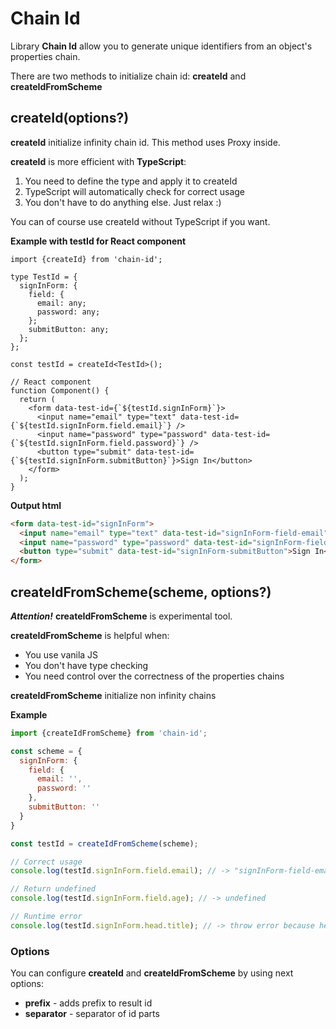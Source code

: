 # Chain Id

Library **Chain Id** allow you to generate unique identifiers
from an object's properties chain.

There are two methods to initialize chain id: **createId** and **createIdFromScheme**

## createId(options?)

**createId** initialize infinity chain id. This method uses Proxy inside.

**createId** is more efficient with **TypeScript**:
1. You need to define the type and apply it to createId
2. TypeScript will automatically check for correct usage
3. You don't have to do anything else. Just relax :)

You can of course use createId without TypeScript if you want.

**Example with testId for React component**

```tsx
import {createId} from 'chain-id';

type TestId = {
  signInForm: {
    field: {
      email: any;
      password: any;
    };
    submitButton: any;
  };
};

const testId = createId<TestId>();

// React component
function Component() {
  return (
    <form data-test-id={`${testId.signInForm}`}>
      <input name="email" type="text" data-test-id={`${testId.signInForm.field.email}`} />
      <input name="password" type="password" data-test-id={`${testId.signInForm.field.password}`} />
      <button type="submit" data-test-id={`${testId.signInForm.submitButton}`}>Sign In</button>
    </form>
  );
}
```
**Output html**
```html
<form data-test-id="signInForm">
  <input name="email" type="text" data-test-id="signInForm-field-email" />
  <input name="password" type="password" data-test-id="signInForm-field-password" />
  <button type="submit" data-test-id="signInForm-submitButton">Sign In</button>
</form>
```

## createIdFromScheme(scheme, options?)

***Attention!*** **createIdFromScheme** is experimental tool.

**createIdFromScheme** is helpful when:
- You use vanila JS
- You don't have type checking
- You need control over the correctness of the properties chains

**createIdFromScheme** initialize non infinity chains 

**Example**
```js
import {createIdFromScheme} from 'chain-id';

const scheme = {
  signInForm: {
    field: {
      email: '',
      password: ''
    },
    submitButton: ''
  }
}

const testId = createIdFromScheme(scheme);

// Correct usage
console.log(testId.signInForm.field.email); // -> "signInForm-field-email"

// Return undefined
console.log(testId.signInForm.field.age); // -> undefined

// Runtime error
console.log(testId.signInForm.head.title); // -> throw error because head is undefined
```

### Options

You can configure **createId** and **createIdFromScheme** by using next options:
- **prefix** - adds prefix to result id
- **separator** - separator of id parts
